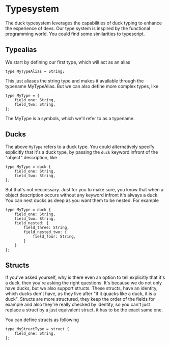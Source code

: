 # Typesystem
The duck typesystem leverages the capabilities of duck typing to enhance the experience of devs.
Our type system is inspired by the functional programming world. You could find some similarities to typescript.

## Typealias

We start by defining our first type, which will act as an alias

```duck
type MyTypeAlias = String;
```

This just aliases the string type and makes it available through the typename MyTypeAlias.
But we can also define more complex types, like

```duck
type MyType = {
    field_one: String,
    field_two: String,
};
```

The MyType is a symbols, which we'll refer to as a typename.

## Ducks

The above `MyType` refers to a duck type.
You could alternatively specify explicitly that it's a duck type, by passing the `duck` keyword infront of the "object" description, like

```duck
type MyType = duck {
    field_one: String,
    field_two: String,
};
```

But that's not neccessary. Just for you to make sure, you know that when a object description occurs without any keyword infront it's always a duck.
You can nest ducks as deep as you want them to be nested. For example

```duck
type MyType = duck {
    field_one: String,
    field_two: String,
    field_nested: {
        field_three: String,
        field_nested_two: {
            field_four: String,
        }
    }
};
```

## Structs

If you've asked yourself, why is there even an option to tell explicitly that it's a duck, then you're asking the right questions.
It's because we do not only have ducks, but we also support structs. These structs, have an identity, which ducks don't have, as they live after "if it quacks like a duck, it is a duck".
Structs are more structured, they keep the order of the fields for example and also they're really checked by identity, so you can't just replace a struct by a just equivalent struct, it has to be the exact same one.

You can define structs as following

```duck
type MyStructType = struct {
    field_one: String,
};
```
